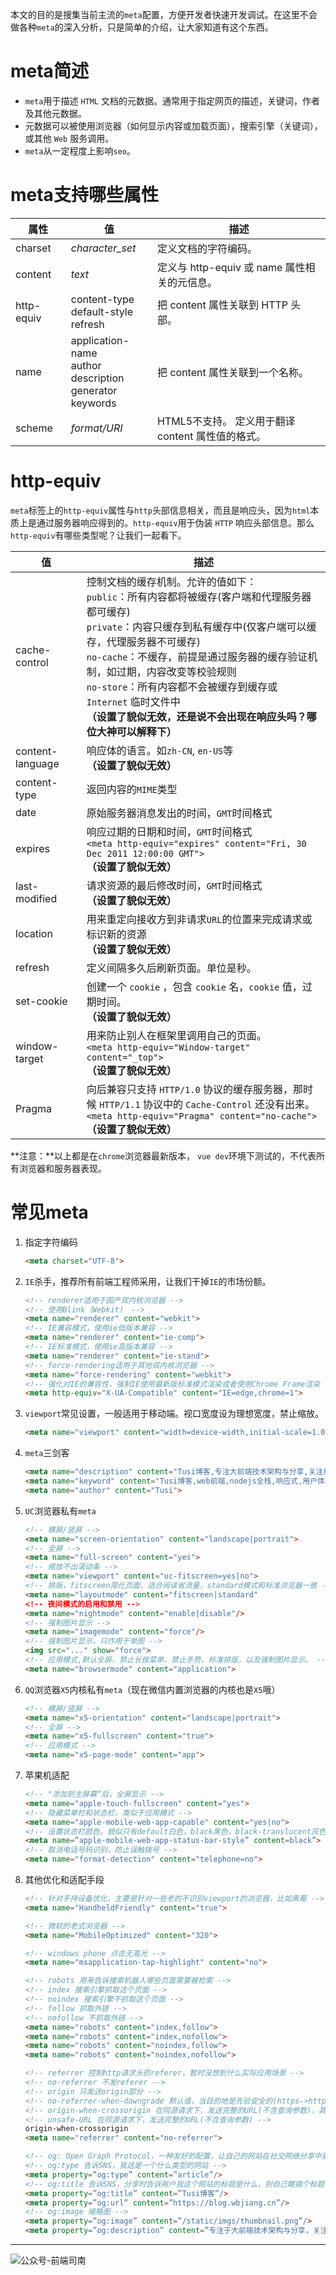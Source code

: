 本文的目的是搜集当前主流的`meta`配置，方便开发者快速开发调试。在这里不会做各种`meta`的深入分析，只是简单的介绍，让大家知道有这个东西。

<!-- more -->

# meta简述

- `meta`用于描述 `HTML` 文档的元数据。通常用于指定网页的描述，关键词，作者及其他元数据。
- 元数据可以被使用浏览器（如何显示内容或加载页面），搜索引擎（关键词），或其他 `Web` 服务调用。
- `meta`从一定程度上影响`seo`。

# meta支持哪些属性

| 属性       | 值                                                           | 描述                                              |
| ---------- | ------------------------------------------------------------ | ------------------------------------------------- |
| charset    | *character_set*                                              | 定义文档的字符编码。                              |
| content    | *text*                                                       | 定义与 http-equiv 或 name 属性相关的元信息。      |
| http-equiv | content-type<br/>default-style<br/>refresh                   | 把 content 属性关联到 HTTP 头部。                 |
| name       | application-name<br/>author<br/>description<br/>generator<br/>keywords | 把 content 属性关联到一个名称。                   |
| scheme     | *format/URI*                                                 | HTML5不支持。 定义用于翻译 content 属性值的格式。 |

# http-equiv

`meta`标签上的`http-equiv`属性与`http`头部信息相关，而且是响应头，因为`html`本质上是通过服务器响应得到的。`http-equiv`用于伪装 `HTTP` 响应头部信息。那么`http-equiv`有哪些类型呢？让我们一起看下。

| 值               | 描述                                                         |
| ---------------- | ------------------------------------------------------------ |
| cache-control    | 控制文档的缓存机制。允许的值如下：<br/>`public`：所有内容都将被缓存(客户端和代理服务器都可缓存)<br/>`private`：内容只缓存到私有缓存中(仅客户端可以缓存，代理服务器不可缓存)<br/>`no-cache`：不缓存，前提是通过服务器的缓存验证机制，如过期，内容改变等校验规则<br/>`no-store`：所有内容都不会被缓存到缓存或 `Internet` 临时文件中<br/>**（设置了貌似无效，还是说不会出现在响应头吗？哪位大神可以解释下）** |
| content-language | 响应体的语言。如`zh-CN`, `en-US`等<br/>**（设置了貌似无效）** |
| content-type     | 返回内容的`MIME`类型                                         |
| date             | 原始服务器消息发出的时间，`GMT`时间格式                      |
| expires          | 响应过期的日期和时间，`GMT`时间格式<br/>`<meta http-equiv="expires" content="Fri, 30 Dec 2011 12:00:00 GMT">`<br/>**（设置了貌似无效）** |
| last-modified    | 请求资源的最后修改时间，`GMT`时间格式<br/>**（设置了貌似无效）** |
| location         | 用来重定向接收方到非请求`URL`的位置来完成请求或标识新的资源<br/>**（设置了貌似无效）** |
| refresh          | 定义间隔多久后刷新页面。单位是秒。                           |
| set-cookie       | 创建一个 `cookie` ，包含 `cookie` 名，`cookie` 值，过期时间。<br/>**（设置了貌似无效）** |
| window-target    | 用来防止别人在框架里调用自己的页面。<br/>`<meta http-equiv="Window-target" content="_top">`<br/>**（设置了貌似无效）** |
| Pragma           | 向后兼容只支持 `HTTP/1.0` 协议的缓存服务器，那时候 `HTTP/1.1` 协议中的 `Cache-Control` 还没有出来。<br/>`<meta http-equiv="Pragma" content="no-cache">`<br/>**（设置了貌似无效）** |

**注意：**以上都是在`chrome`浏览器最新版本， `vue dev`环境下测试的，不代表所有浏览器和服务器表现。

# 常见meta

1. 指定字符编码

   ```html
   <meta charset="UTF-8">
   ```

2. `IE`杀手，推荐所有前端工程师采用，让我们干掉`IE`的市场份额。

   ```html
   <!-- renderer适用于国产双内核浏览器 -->
   <!-- 使用Blink（Webkit） -->
   <meta name="renderer" content="webkit">
   <!-- IE兼容模式，使用ie低版本兼容 -->
   <meta name="renderer" content="ie-comp">
   <!-- IE标准模式，使用ie高版本兼容 -->
   <meta name="renderer" content="ie-stand">
   <!-- force-rendering适用于其他双内核浏览器 -->
   <meta name="force-rendering" content="webkit">
   <!-- 强化对IE的兼容性，强制IE使用最新版标准模式渲染或者使用Chrome Frame渲染 -->
   <meta http-equiv="X-UA-Compatible" content="IE=edge,chrome=1">
   ```

3. `viewport`常见设置，一般适用于移动端。视口宽度设为理想宽度，禁止缩放。

   ```html
   <meta name="viewport" content="width=device-width,initial-scale=1.0,maximum-scale=1.0,user-scalable=no"/>
   ```

4. `meta`三剑客

   ```html
   <meta name="description" content="Tusi博客,专注大前端技术架构与分享,关注用户体验">
   <meta name="keyword" content="Tusi博客,web前端,nodejs全栈,响应式,用户体验">
   <meta name="author" content="Tusi">
   ```

5. `UC`浏览器私有`meta`

   ```html
   <!-- 横屏/竖屏 -->
   <meta name="screen-orientation" content="landscape|portrait">
   <!-- 全屏 -->
   <meta name="full-screen" content="yes">
   <!-- 缩放不出滚动条 -->
   <meta name="viewport" content="uc-fitscreen=yes|no">
   <!-- 排版，fitscreen简化页面，适合阅读省流量，standard模式和标准浏览器一致 -->
   <meta name="layoutmode" content="fitscreen|standard" 
   <!-- 夜间模式的启用和禁用 -->
   <meta name="nightmode" content="enable|disable"/>
   <!-- 强制图片显示 -->
   <meta name="imagemode" content="force"/>
   <!-- 强制图片显示，只作用于单图 -->
   <img src="..." show="force">
   <!-- 应用模式,默认全屏，禁止长按菜单，禁止手势，标准排版，以及强制图片显示。 -->
   <meta name="browsermode" content="application">
   ```

6. `QQ`浏览器`X5`内核私有`meta`（现在微信内置浏览器的内核也是`X5`哦）

   ```html
   <!-- 横屏/竖屏 -->
   <meta name="x5-orientation" content="landscape|portrait">
   <!-- 全屏 -->
   <meta name="x5-fullscreen" content="true">
   <!-- 应用模式 -->
   <meta name="x5-page-mode" content="app">
   ```

7. 苹果机适配

   ```html
   <!-- "添加到主屏幕“后，全屏显示 -->
   <meta name="apple-touch-fullscreen" content="yes">
   <!-- 隐藏菜单栏和状态栏，类似于应用模式 -->
   <meta name="apple-mobile-web-app-capable" content="yes|no">
   <!-- 设置状态栏颜色，貌似只有default白色，black黑色，black-translucent灰色半透明 -->
   <meta name=”apple-mobile-web-app-status-bar-style” content=black”>
   <!-- 取消电话号码识别，防止误触拨号 -->
   <meta name="format-detection" content="telephone=no">
   ```

8. 其他优化和适配手段

   ```html
   <!-- 针对手持设备优化，主要是针对一些老的不识别viewport的浏览器，比如黑莓 -->
   <meta name="HandheldFriendly" content="true">
   
   <!-- 微软的老式浏览器 -->
   <meta name="MobileOptimized" content="320">
   
   <!-- windows phone 点击无高光 -->
   <meta name="msapplication-tap-highlight" content="no">
   
   <!-- robots 用来告诉搜索机器人哪些页面需要被检索 -->
   <!-- index 搜索引擎抓取这个页面 -->
   <!-- noindex 搜索引擎不抓取这个页面 -->
   <!-- follow 抓取外链 -->
   <!-- nofollow 不抓取外链 -->
   <meta name="robots" content="index,follow">
   <meta name="robots" content="index,nofollow">
   <meta name="robots" content="noindex,follow">
   <meta name="robots" content="noindex,nofollow">
   
   <!-- referrer 控制http请求头的referer，暂时没想到什么实际应用场景 -->
   <!-- no-referrer 不发referer -->
   <!-- origin 只发送origin部分 -->
   <!-- no-referrer-when-downgrade 默认值，当目的地是先验安全的(https->https)则发送origin作为 referrer，但是当目的地是较不安全的(https->http)时则不发送referrer -->。
   <!-- origin-when-crossorigin 在同源请求下，发送完整的URL(不含查询参数)，其他情况下则仅发送当前文档的origin -->
   <!-- unsafe-URL 在同源请求下，发送完整的URL(不含查询参数) -->
   origin-when-crossorigin
   <meta name="referrer" content="no-referrer">
   
   <!-- og: Open Graph Protocol，一种友好的配置，让自己的网站在社交网络分享中更得心应手，更多的配置可以去自行搜索 -->
   <!-- og:type 告诉SNS，我这是一个什么类型的网站 -->
   <meta property=”og:type” content=”article”/>
   <!-- og:title 告诉SNS，分享时告诉用户我这个网站的标题是什么，别自己瞎搞个标题 -->
   <meta property=”og:title” content=”Tusi博客”/>
   <meta property=”og:url” content=”https://blog.wbjiang.cn”/>
   <!-- og:image 缩略图 -->
   <meta property=”og:image” content=”/static/imgs/thumbnail.png”/>
   <meta property=”og:description” content=”专注于大前端技术架构与分享，关注用户体验”/>
   ```


------

![公众号-前端司南](http://qncdn.wbjiang.cn/%E5%89%8D%E7%AB%AF%E5%8F%B8%E5%8D%97%E5%90%8D%E7%89%87%E5%B8%A6%E5%BE%AE%E4%BF%A1.png)